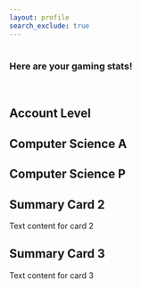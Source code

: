 ```yaml
---
layout: profile
search_exclude: true
--- 
```


<div class="container-profile">
  <div class="summary-row">
    <div class="sumText">
      <h1 id="initName"></h1>
      <h3 id="detailText">Here are your gaming stats!</h3>
    </div>
    <div class="account-card">
      <div id="profilePicture">
      </div>
    </div>
  </div>
  <br>
</div>
<div class="allBoxes">
  <div class="container">
    <div class="summary-row">
      <div class="summary-card">
        <h2>Account Level</h2>
        <p id="accountLevelDisplay"></p>
      </div>
      <div class="summary-card">
        <h2>Computer Science A</h2>
        <p id="csaPointDisplay"></p>
      </div>
      <div class="summary-card">
        <h2>Computer Science P</h2>
        <p id="cspPointDisplay"></p>
      </div>
    </div>
  </div>
  <div class="container">
    <div class="summary-row">
      <div class="summary-card">
        <box-icon name='code'></box-icon>
        <h2>Summary Card 2</h2>
        <p>Text content for card 2</p>
      </div>
      <div class="summary-card">
        <box-icon name='code'></box-icon>
        <h2>Summary Card 3</h2>
        <p>Text content for card 3</p>
      </div>
    </div>
  </div>
</div>

<script>
  window.onload = function () {
    fetchUserData();
  };

  function fetchUserData() {
      var requestOptions = {
        method: 'GET',
        mode: 'cors',
        cache: 'default',
        credentials: 'include',
      };

      // LOCAL TESTING
      // fetch("http://localhost:8032/api/person/jwt", requestOptions)
      fetch("https://codemaxxers.stu.nighthawkcodingsociety.com/api/person/jwt", requestOptions)
        .then(response => {
                if (!response.ok) {
                    const errorMsg = 'Login error: ' + response.status;
                    console.log(errorMsg);

                    switch (response.status) {
                        case 401:
                            alert("Please log into or make an account");
                            window.location.href = "login";
                            break;
                        case 403:
                            alert("Access forbidden. You do not have permission to access this resource.");
                            break;
                        case 404:
                            alert("User not found. Please check your credentials.");
                            break;
                        // Add more cases for other status codes as needed
                        default:
                            alert("Login failed. Please try again later.");
                    }

                    return Promise.reject('Login failed');
                }
                return response.json();
                // Success!!!
            })
        .then(data => {

          const fullNameArray = data.name.split(' ');
          const firstName = fullNameArray[0];
          console.log(data.profilePicInt)

          let profilePictureDiv = document.getElementById("profilePicture");
          let imgElement = document.createElement("img");
          imgElement.src = "https://codemaxxers.github.io/codemaxxerFrontend/images/profilePics/"+ data.profilePicInt + ".png";
          imgElement.style.width = "60px";
          imgElement.style.height = "60px";
          imgElement.style.float = "left";
          imgElement.style.borderRadius = "5px";
          var nameForProfile = document.createElement("h3");
          nameForProfile.innerHTML = data.name;
          var changeProfileText = document.createElement("p");
          changeProfileText.innerHTML = "Level " + data.accountLevel;
          changeProfileText.style.marginBottom = "0px";

          profilePictureDiv.appendChild(imgElement);
          profilePictureDiv.appendChild(nameForProfile);
          profilePictureDiv.appendChild(changeProfileText);

          changeProfileText.addEventListener("click", function() {
            window.location.href = "settings";
          });

          document.getElementById("initName").innerHTML = "Welcome back, " + firstName;
          document.getElementById("sidebarName").innerHTML = data.name;

          document.getElementById("cspPointDisplay").innerHTML = data.cspPoints + " Points";
          document.getElementById("csaPointDisplay").innerHTML = data.csaPoints + " Points";
          document.getElementById("accountLevelDisplay").innerHTML = data.cspPoints + data.csaPoints + " Points";

          console.log(data);
        })
        .catch(error => console.log('error', error));
  }
</script>